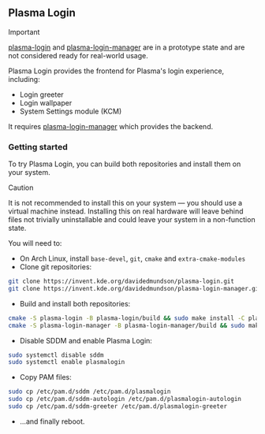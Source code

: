 ## Plasma Login

> [!important]
> [plasma-login](https://invent.kde.org/davidedmundson/plasma-login) and [plasma-login-manager](https://invent.kde.org/davidedmundson/plasma-login-manager) are in a prototype state and are not considered ready for real-world usage.

Plasma Login provides the frontend for Plasma's login experience, including:

 - Login greeter
 - Login wallpaper
 - System Settings module (KCM)

It requires [plasma-login-manager](https://invent.kde.org/davidedmundson/plasma-login-manager) which provides the backend.
 
### Getting started

To try Plasma Login, you can build both repositories and install them on your system.

> [!caution]
> It is not recommended to install this on your system — you should use a virtual machine instead. Installing this on real hardware will leave behind files not trivially uninstallable and could leave your system in a non-function state.

You will need to:

- On Arch Linux, install `base-devel`, `git`, `cmake` and `extra-cmake-modules`
- Clone git repositories:

```bash
git clone https://invent.kde.org/davidedmundson/plasma-login.git
git clone https://invent.kde.org/davidedmundson/plasma-login-manager.git
```

- Build and install both repositories:

```bash
cmake -S plasma-login -B plasma-login/build && sudo make install -C plasma-login/build
cmake -S plasma-login-manager -B plasma-login-manager/build && sudo make install -C plasma-login-manager/build
```

- Disable SDDM and enable Plasma Login:

```bash
sudo systemctl disable sddm
sudo systemctl enable plasmalogin
```

- Copy PAM files:

```bash
sudo cp /etc/pam.d/sddm /etc/pam.d/plasmalogin
sudo cp /etc/pam.d/sddm-autologin /etc/pam.d/plasmalogin-autologin
sudo cp /etc/pam.d/sddm-greeter /etc/pam.d/plasmalogin-greeter
```

- …and finally reboot.

